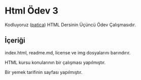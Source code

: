 # **Html Ödev 3**
Kodluyoruz ([patica](https://app.patika.dev/courses/html/bolum-sonu2)) HTML Dersinin Üçüncü Ödev Çalışmasıdır.


## **İçeriği**
index.html, readme.md, license ve img dosyalarını barındırır.

HTML kursu konularının bir çalışması yapılmıştır.

Bir yemek tarifinin sayfası yapılmıştır.